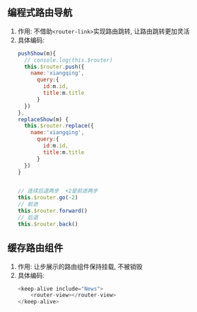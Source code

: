## 编程式路由导航
1. 作用: 不借助``<router-link>``实现路由跳转, 让路由跳转更加灵活
2. 具体编码:
    ```JavaScript
    pushShow(m){
      // console.log(this.$router)
      this.$router.push({
        name:'xiangqing',
          query:{
            id:m.id,
            title:m.title
          }
      })
    },
    replaceShow(m) {
      this.$router.replace({
        name:'xiangqing',
          query:{
            id:m.id,
            title:m.title
          }
      })
    }


    // 连续后退两步  +2是前进两步
    this.$router.go(-2)
    // 前进
    this.$router.forward()
    // 后退
    this.$router.back()
    ```

## 缓存路由组件
1. 作用: 让步展示的路由组件保持挂载, 不被销毁
2. 具体编码:
    ```JavaScript
    <keep-alive include="News">
		<router-view></router-view>
	</keep-alive>
    ```
